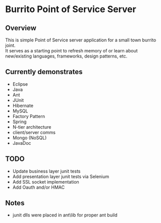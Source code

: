 Burrito Point of Service Server
================================

Overview
-------------------------
This is simple Point of Service server application for a small town burrito joint.  
It serves as a starting point to refresh memory of or learn about new/existing languages, frameworks, design patterns, etc.

Currently demonstrates
-------------------------
* Eclipse
* Java
* Ant
* JUnit
* Hibernate
* MySQL
* Factory Pattern
* Spring
* N-tier architecture
* client/server comms
* Mongo (NoSQL)
* JavaDoc
  
TODO
-------------------------
* Update business layer junit tests
* Add presentation layer junit tests via Selenium
* Add SSL socket implementation
* Add Oauth and/or HMAC

Notes
-------------------------
* junit dlls were placed in ant\lib for proper ant build